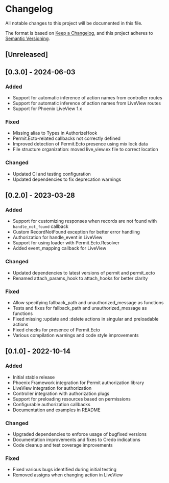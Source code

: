 # Changelog

All notable changes to this project will be documented in this file.

The format is based on [Keep a Changelog](https://keepachangelog.com/en/1.0.0/),
and this project adheres to [Semantic Versioning](https://semver.org/spec/v2.0.0.html).

## [Unreleased]

## [0.3.0] - 2024-06-03

### Added
- Support for automatic inference of action names from controller routes
- Support for automatic inference of action names from LiveView routes
- Support for Phoenix LiveView 1.x

### Fixed
- Missing alias to Types in AuthorizeHook
- Permit.Ecto-related callbacks not correctly defined
- Improved detection of Permit.Ecto presence using mix lock data
- File structure organization: moved live_view.ex file to correct location

### Changed
- Updated CI and testing configuration
- Updated dependencies to fix deprecation warnings

## [0.2.0] - 2023-03-28

### Added
- Support for customizing responses when records are not found with `handle_not_found` callback
- Custom RecordNotFound exception for better error handling
- Authorization for handle_event in LiveView
- Support for using loader with Permit.Ecto.Resolver
- Added event_mapping callback for LiveView

### Changed
- Updated dependencies to latest versions of permit and permit_ecto
- Renamed attach_params_hook to attach_hooks for better clarity

### Fixed
- Allow specifying fallback_path and unauthorized_message as functions
- Tests and fixes for fallback_path and unauthorized_message as functions
- Fixed missing :update and :delete actions in singular and preloadable actions
- Fixed checks for presence of Permit.Ecto
- Various compilation warnings and code style improvements

## [0.1.0] - 2022-10-14

### Added
- Initial stable release
- Phoenix Framework integration for Permit authorization library
- LiveView integration for authorization
- Controller integration with authorization plugs
- Support for preloading resources based on permissions
- Configurable authorization callbacks
- Documentation and examples in README

### Changed
- Upgraded dependencies to enforce usage of bugfixed versions
- Documentation improvements and fixes to Credo indications
- Code cleanup and test coverage improvements

### Fixed
- Fixed various bugs identified during initial testing
- Removed assigns when changing action in LiveView
